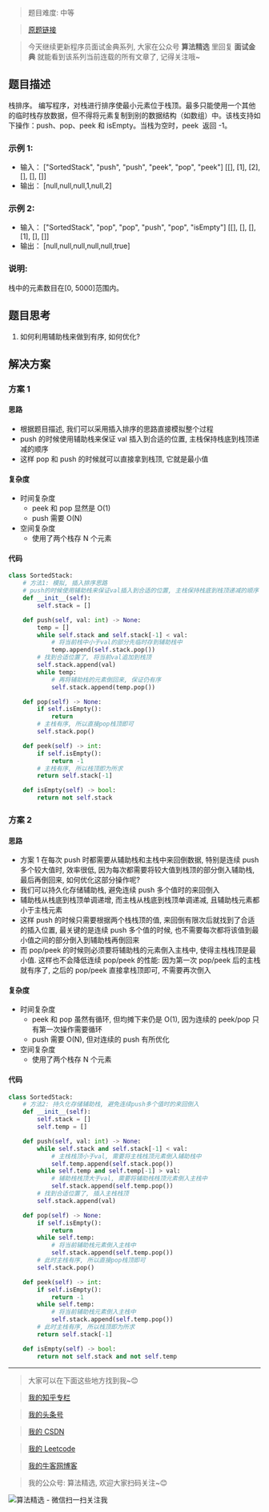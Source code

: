 > 题目难度: 中等

> [原题链接](https://leetcode-cn.com/problems/sort-of-stacks-lcci/)

> 今天继续更新程序员面试金典系列, 大家在公众号 **算法精选** 里回复 **面试金典** 就能看到该系列当前连载的所有文章了, 记得关注哦~

## 题目描述

栈排序。 编写程序，对栈进行排序使最小元素位于栈顶。最多只能使用一个其他的临时栈存放数据，但不得将元素复制到别的数据结构（如数组）中。该栈支持如下操作：push、pop、peek 和 isEmpty。当栈为空时，peek  返回 -1。

### 示例 1:

- 输入：
  ["SortedStack", "push", "push", "peek", "pop", "peek"]
  [[], [1], [2], [], [], []]
- 输出：
  [null,null,null,1,null,2]

### 示例 2:

- 输入：
  ["SortedStack", "pop", "pop", "push", "pop", "isEmpty"]
  [[], [], [], [1], [], []]
- 输出：
  [null,null,null,null,null,true]

### 说明:

栈中的元素数目在[0, 5000]范围内。

## 题目思考

1. 如何利用辅助栈来做到有序, 如何优化?

## 解决方案

### 方案 1

#### 思路

- 根据题目描述, 我们可以采用插入排序的思路直接模拟整个过程
- push 的时候使用辅助栈来保证 val 插入到合适的位置, 主栈保持栈底到栈顶递减的顺序
- 这样 pop 和 push 的时候就可以直接拿到栈顶, 它就是最小值

#### 复杂度

- 时间复杂度
  - peek 和 pop 显然是 O(1)
  - push 需要 O(N)
- 空间复杂度
  - 使用了两个栈存 N 个元素

#### 代码

```python
class SortedStack:
    # 方法1: 模拟, 插入排序思路
    # push的时候使用辅助栈来保证val插入到合适的位置, 主栈保持栈底到栈顶递减的顺序
    def __init__(self):
        self.stack = []

    def push(self, val: int) -> None:
        temp = []
        while self.stack and self.stack[-1] < val:
            # 将当前栈中小于val的部分先临时存到辅助栈中
            temp.append(self.stack.pop())
        # 找到合适位置了, 将当前val追加到栈顶
        self.stack.append(val)
        while temp:
            # 再将辅助栈的元素倒回来, 保证仍有序
            self.stack.append(temp.pop())

    def pop(self) -> None:
        if self.isEmpty():
            return
        # 主栈有序, 所以直接pop栈顶即可
        self.stack.pop()

    def peek(self) -> int:
        if self.isEmpty():
            return -1
        # 主栈有序, 所以栈顶即为所求
        return self.stack[-1]

    def isEmpty(self) -> bool:
        return not self.stack
```

### 方案 2

#### 思路

- 方案 1 在每次 push 时都需要从辅助栈和主栈中来回倒数据, 特别是连续 push 多个较大值时, 效率很低, 因为每次都需要将较大值到栈顶的部分倒入辅助栈, 最后再倒回来, 如何优化这部分操作呢?
- 我们可以持久化存储辅助栈, 避免连续 push 多个值时的来回倒入
- 辅助栈从栈底到栈顶单调递增, 而主栈从栈底到栈顶单调递减, 且辅助栈元素都小于主栈元素
- 这样 push 的时候只需要根据两个栈栈顶的值, 来回倒有限次后就找到了合适的插入位置, 最关键的是连续 push 多个值的时候, 也不需要每次都将该值到最小值之间的部分倒入到辅助栈再倒回来
- 而 pop/peek 的时候则必须要将辅助栈的元素倒入主栈中, 使得主栈栈顶是最小值. 这样也不会降低连续 pop/peek 的性能: 因为第一次 pop/peek 后的主栈就有序了, 之后的 pop/peek 直接拿栈顶即可, 不需要再次倒入

#### 复杂度

- 时间复杂度
  - peek 和 pop 虽然有循环, 但均摊下来仍是 O(1), 因为连续的 peek/pop 只有第一次操作需要循环
  - push 需要 O(N), 但对连续的 push 有所优化
- 空间复杂度
  - 使用了两个栈存 N 个元素

#### 代码

```python
class SortedStack:
    # 方法2: 持久化存储辅助栈, 避免连续push多个值时的来回倒入
    def __init__(self):
        self.stack = []
        self.temp = []

    def push(self, val: int) -> None:
        while self.stack and self.stack[-1] < val:
            # 主栈栈顶小于val, 需要将主栈栈顶元素倒入辅助栈中
            self.temp.append(self.stack.pop())
        while self.temp and self.temp[-1] > val:
            # 辅助栈栈顶大于val, 需要将辅助栈栈顶元素倒入主栈中
            self.stack.append(self.temp.pop())
        # 找到合适位置了, 插入主栈栈顶
        self.stack.append(val)

    def pop(self) -> None:
        if self.isEmpty():
            return
        while self.temp:
            # 将当前辅助栈元素倒入主栈中
            self.stack.append(self.temp.pop())
        # 此时主栈有序, 所以直接pop栈顶即可
        self.stack.pop()

    def peek(self) -> int:
        if self.isEmpty():
            return -1
        while self.temp:
            # 将当前辅助栈元素倒入主栈中
            self.stack.append(self.temp.pop())
        # 此时主栈有序, 所以栈顶即为所求
        return self.stack[-1]

    def isEmpty(self) -> bool:
        return not self.stack and not self.temp
```

---

> 大家可以在下面这些地方找到我~😊

> [我的知乎专栏](https://zhuanlan.zhihu.com/c_1242508721932464128)

> [我的头条号](https://www.toutiao.com/c/user/1090304683804520/#mid=1671643017345028)

> [我的 CSDN](https://me.csdn.net/zjulyx1993)

> [我的 Leetcode](https://leetcode-cn.com/u/suibianfahui/)

> [我的牛客网博客](https://blog.nowcoder.net/zjulyx)

> 我的公众号: 算法精选, 欢迎大家扫码关注~😊

![算法精选 - 微信扫一扫关注我](https://mmbiz.qpic.cn/mmbiz_jpg/1KjZicMlYPMgZWmoL4eYcs6UcfmvsetDWME2YJyaCp9oT9z3U573FWENBNhyOByxYI0epew6O37hiaOhdh90QeJg/640?wx_fmt=jpeg&tp=webp&wxfrom=5&wx_lazy=1&wx_co=1)
